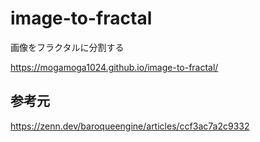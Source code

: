 # image-to-fractal

画像をフラクタルに分割する

https://mogamoga1024.github.io/image-to-fractal/

## 参考元

https://zenn.dev/baroqueengine/articles/ccf3ac7a2c9332

